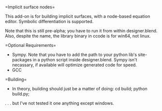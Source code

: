 =Implicit surface nodes=

This add-on is for building implicit surfaces, with a node-based
equation editor.  Symbolic differentiation is supported.

Note that this is still pre-alpha; you have to run it from within designer.blend.
Also, despite the name, the library binary in ccode is for win64, not linux.

=Optional Requirements=

* Sympy.  Note that you have to add the path to your python lib's site-packages
  in a python script inside designer.blend.  Sympy isn't necassary, if available
  will optimize generated code for speed.
* GCC

=Building=

* In theory, building should just be a matter of doing:
    cd build;
    python build.py;
    
. . . but I've not tested it one anything except windows.